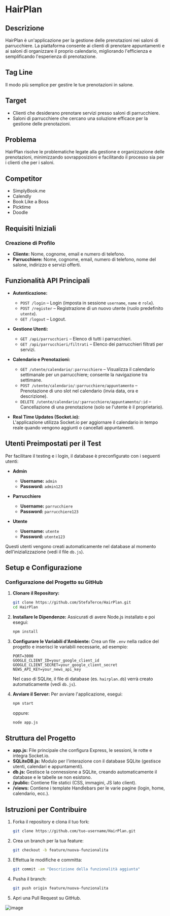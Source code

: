 # HairPlan

## Descrizione

HairPlan è un'applicazione per la gestione delle prenotazioni nei saloni di parrucchiere. La piattaforma consente ai clienti di prenotare appuntamenti e ai saloni di organizzare il proprio calendario, migliorando l'efficienza e semplificando l'esperienza di prenotazione.

## Tag Line

Il modo più semplice per gestire le tue prenotazioni in salone.

## Target

- Clienti che desiderano prenotare servizi presso saloni di parrucchiere.
- Saloni di parrucchiere che cercano una soluzione efficace per la gestione delle prenotazioni.

## Problema

HairPlan risolve le problematiche legate alla gestione e organizzazione delle prenotazioni, minimizzando sovrapposizioni e facilitando il processo sia per i clienti che per i saloni.

## Competitor

- SimplyBook.me  
- Calendly  
- Book Like a Boss  
- Picktime  
- Doodle

## Requisiti Iniziali

### Creazione di Profilo

- **Cliente:** Nome, cognome, email e numero di telefono.
- **Parrucchiere:** Nome, cognome, email, numero di telefono, nome del salone, indirizzo e servizi offerti.

## Funzionalità API Principali

- **Autenticazione:**  
  - `POST /login` – Login (imposta in sessione `username`, `name` e `role`).
  - `POST /register` – Registrazione di un nuovo utente (ruolo predefinito `utente`).
  - `GET /logout` – Logout.

- **Gestione Utenti:**  
  - `GET /api/parrucchieri` – Elenco di tutti i parrucchieri.
  - `GET /api/parrucchieri/filtrati` – Elenco dei parrucchieri filtrati per servizi.

- **Calendario e Prenotazioni:**  
  - `GET /utente/calendario/:parrucchiere` – Visualizza il calendario settimanale per un parrucchiere; consente la navigazione tra settimane.
  - `POST /utente/calendario/:parrucchiere/appuntamento` – Prenotazione di uno slot nel calendario (invia data, ora e descrizione).
  - `DELETE /utente/calendario/:parrucchiere/appuntamento/:id` – Cancellazione di una prenotazione (solo se l'utente è il proprietario).

- **Real Time Updates (Socket.io):**  
  L'applicazione utilizza Socket.io per aggiornare il calendario in tempo reale quando vengono aggiunti o cancellati appuntamenti.

## Utenti Preimpostati per il Test

Per facilitare il testing e i login, il database è preconfigurato con i seguenti utenti:

- **Admin**  
  - **Username:** `admin`  
  - **Password:** `admin123`

- **Parrucchiere**  
  - **Username:** `parrucchiere`  
  - **Password:** `parrucchiere123`

- **Utente**  
  - **Username:** `utente`  
  - **Password:** `utente123`

Questi utenti vengono creati automaticamente nel database al momento dell'inizializzazione (vedi il file `db.js`).

## Setup e Configurazione

### Configurazione del Progetto su GitHub

1. **Clonare il Repository:**
   ```bash
   git clone https://github.com/StefaTerce/HairPlan.git
   cd HairPlan


2. **Installare le Dipendenze:**
   Assicurati di avere Node.js installato e poi esegui:
   ```bash
   npm install
   ```

3. **Configurare le Variabili d'Ambiente:**
   Crea un file `.env` nella radice del progetto e inserisci le variabili necessarie, ad esempio:
   ```env
   PORT=3000
   GOOGLE_CLIENT_ID=your_google_client_id
   GOOGLE_CLIENT_SECRET=your_google_client_secret
   NEWS_API_KEY=your_news_api_key
   ```
   Nel caso di SQLite, il file di database (es. `hairplan.db`) verrà creato automaticamente (vedi `db.js`).

4. **Avviare il Server:**
   Per avviare l'applicazione, esegui:
   ```bash
   npm start
   ```
   oppure:
   ```bash
   node app.js
   ```

## Struttura del Progetto

- **app.js:** File principale che configura Express, le sessioni, le rotte e integra Socket.io.
- **SQLiteDB.js:** Modulo per l'interazione con il database SQLite (gestisce utenti, calendari e appuntamenti).
- **db.js:** Gestisce la connessione a SQLite, creando automaticamente il database e le tabelle se non esistono.
- **/public:** Contiene file statici (CSS, immagini, JS lato client).
- **/views:** Contiene i template Handlebars per le varie pagine (login, home, calendario, ecc.).

## Istruzioni per Contribuire

1. Forka il repository e clona il tuo fork:
   ```bash
   git clone https://github.com/tuo-username/HairPlan.git
   ```
2. Crea un branch per la tua feature:
   ```bash
   git checkout -b feature/nuova-funzionalita
   ```
3. Effettua le modifiche e committa:
   ```bash
   git commit -am "Descrizione della funzionalità aggiunta"
   ```
4. Pusha il branch:
   ```bash
   git push origin feature/nuova-funzionalita
   ```
5. Apri una Pull Request su GitHub.

![image](https://github.com/user-attachments/assets/633bd888-184d-41fe-a3e4-a8ec84c2789b)



